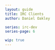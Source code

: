 ```yaml
---
layout: guide
title: IRC Clients
author: Daniel Oakley

series: irc-dev
series-page: 6

wip: true
---
```

